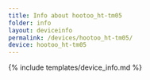 ```yaml
---
title: Info about hootoo_ht-tm05
folder: info
layout: deviceinfo
permalink: /devices/hootoo_ht-tm05/
device: hootoo_ht-tm05
---
```

{% include templates/device_info.md %}
